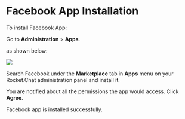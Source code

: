 # Facebook App Installation

To install Facebook App:

Go to **Administration** > **Apps**.

as shown below:

![](<../../../../.gitbook/assets/2021-11-20\_23-29-48 (1) (1) (1) (1) (1) (28).png>)

Search Facebook under the **Marketplace** tab in **Apps** menu on your Rocket.Chat administration panel and install it.

You are notified about all the permissions the app would access. Click **Agree**.

Facebook app is installed successfully.
